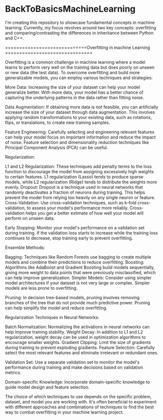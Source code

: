 # BackToBasicsMachineLearning
I'm creating this repository to showcase fundamental concepts in machine learning. Currently, my focus revolves around two key concepts: overfitting and comparing/contrasting 
the differences in inheritance between Python and C++.

=============================Overfitting in machine Learning ===============================

Overfitting is a common challenge in machine learning where a model learns to perform very well on the training data but does poorly on unseen or new data (the test data). To overcome overfitting and build more generalizable models, you can employ various techniques and strategies:

More Data: Increasing the size of your dataset can help your model generalize better. With more data, your model has a better chance of capturing the underlying patterns in the data rather than fitting noise.

Data Augmentation: If obtaining more data is not feasible, you can artificially increase the size of your dataset through data augmentation. This involves applying random transformations to your existing data, such as rotations, flips, or translations, to create new training samples.

Feature Engineering: Carefully selecting and engineering relevant features can help your model focus on important information and reduce the impact of noise. Feature selection and dimensionality reduction techniques like Principal Component Analysis (PCA) can be useful.

Regularization:

L1 and L2 Regularization: These techniques add penalty terms to the loss function to discourage the model from assigning excessively high weights to certain features. L1 regularization (Lasso) tends to produce sparse models, while L2 regularization (Ridge) tends to distribute the weights more evenly.
Dropout: Dropout is a technique used in neural networks that randomly deactivates a fraction of neurons during training. This helps prevent the model from relying too heavily on any single neuron or feature.
Cross-Validation: Use cross-validation techniques, such as k-fold cross-validation, to assess your model's performance more reliably. Cross-validation helps you get a better estimate of how well your model will perform on unseen data.

Early Stopping: Monitor your model's performance on a validation set during training. If the validation loss starts to increase while the training loss continues to decrease, stop training early to prevent overfitting.

Ensemble Methods:

Bagging: Techniques like Random Forests use bagging to create multiple models and combine their predictions to reduce overfitting.
Boosting: Algorithms like AdaBoost and Gradient Boosting build models sequentially, giving more weight to data points that were previously misclassified, which can help improve generalization.
Simpler Models: Consider using simpler model architectures if your dataset is not very large or complex. Simpler models are less prone to overfitting.

Pruning: In decision tree-based models, pruning involves removing branches of the tree that do not provide much predictive power. Pruning can help simplify the model and reduce overfitting.

Regularization Techniques in Neural Networks:

Batch Normalization: Normalizing the activations in neural networks can help improve training stability.
Weight Decay: In addition to L1 and L2 regularization, weight decay can be used in optimization algorithms to encourage smaller weights.
Gradient Clipping: Limit the size of gradients during training to prevent exploding gradients.
Feature Selection: Carefully select the most relevant features and eliminate irrelevant or redundant ones.

Validation Set: Use a separate validation set to monitor the model's performance during training and make decisions based on validation metrics.

Domain-specific Knowledge: Incorporate domain-specific knowledge to guide model design and feature selection.

The choice of which techniques to use depends on the specific problem, dataset, and model you are working with. It's often beneficial to experiment with different approaches and combinations of techniques to find the best way to combat overfitting in your machine learning project.
